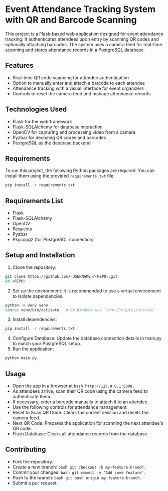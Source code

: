 # Event Attendance Tracking System with QR and Barcode Scanning

This project is a Flask-based web application designed for event attendance tracking. It authenticates attendees upon entry by scanning QR codes and optionally attaching barcodes. The system uses a camera feed for real-time scanning and stores attendance records in a PostgreSQL database.

## Features

- Real-time QR code scanning for attendee authentication
- Option to manually enter and attach a barcode to each attendee
- Attendance tracking with a visual interface for event organizers
- Controls to reset the camera feed and manage attendance records

## Technologies Used

- Flask for the web framework
- Flask-SQLAlchemy for database interaction
- OpenCV for capturing and processing video from a camera
- Pyzbar for decoding QR codes and barcodes
- PostgreSQL as the database backend

## Requirements

To run this project, the following Python packages are required. You can install them using the provided `requirements.txt` file:

```bash
pip install -r requirements.txt
```
## Requirements List
- Flask
- Flask-SQLAlchemy
- OpenCV
- Requests
- Pyzbar
- Psycopg2 (for PostgreSQL connection)

## Setup and Installation
1. Clone the repository:
```bash
git clone https://github.com/<USERNAME>/<REPO>.git
cd <REPO>
```
2. Set up the environment: It is recommended to use a virtual environment to isolate dependencies.
```bash
python -m venv venv
source venv/bin/activate   # On Windows use `venv\Scripts\activate`
```
3. Install dependencies:
```bash
pip install -r requirements.txt
```
4. Configure Database: Update the database connection details in main.py to match your PostgreSQL setup.
5. Run the application:
```bash
python main.py
```

## Usage
- Open the app in a browser at ```bash http://127.0.0.1:5000. ```
- As attendees arrive, scan their QR code using the camera feed to authenticate them.
- If necessary, enter a barcode manually to attach it to an attendee.
- Use the following controls for attendance management:
- Reset to Scan QR Code: Clears the current session and resets the camera feed.
- Next QR Code: Prepares the application for scanning the next attendee's QR code.
- Flush Database: Clears all attendance records from the database.

## Contributing
- Fork the repository.
- Create a new branch: ```bash git checkout -b my-feature-branch. ```
- Commit your changes: ```bash git commit -m 'Add some feature'. ```
- Push to the branch: ```bash git push origin my-feature-branch. ```
- Submit a pull request.
